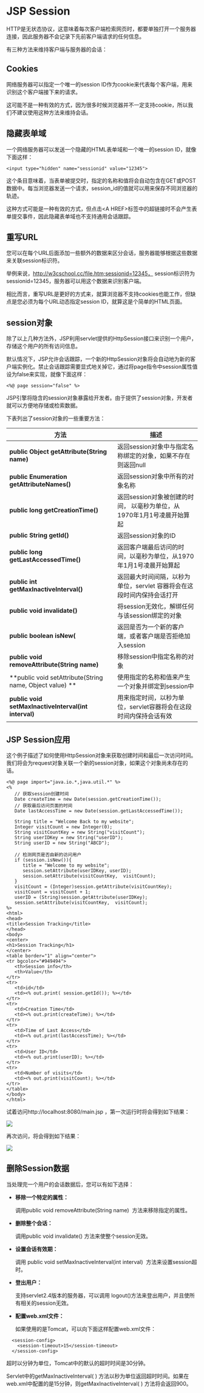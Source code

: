 
# JSP Session

HTTP是无状态协议，这意味着每次客户端检索网页时，都要单独打开一个服务器连接，因此服务器不会记录下先前客户端请求的任何信息。

有三种方法来维持客户端与服务器的会话：

## Cookies

网络服务器可以指定一个唯一的session ID作为cookie来代表每个客户端，用来识别这个客户端接下来的请求。

这可能不是一种有效的方式，因为很多时候浏览器并不一定支持cookie，所以我们不建议使用这种方法来维持会话。

## 隐藏表单域

一个网络服务器可以发送一个隐藏的HTML表单域和一个唯一的session ID，就像下面这样：

```
<input type="hidden" name="sessionid" value="12345">

```

这个条目意味着，当表单被提交时，指定的名称和值将会自动包含在GET或POST数据中。每当浏览器发送一个请求，session_id的值就可以用来保存不同浏览器的轨迹。

这种方式可能是一种有效的方式，但点击&lt;A HREF&gt;标签中的超链接时不会产生表单提交事件，因此隐藏表单域也不支持通用会话跟踪。

## 重写URL

您可以在每个URL后面添加一些额外的数据来区分会话，服务器能够根据这些数据来关联session标识符。

举例来说，http://w3cschool.cc/file.htm;sessionid=12345， session标识符为sessionid=12345，服务器可以用这个数据来识别客户端。

相比而言，重写URL是更好的方式来，就算浏览器不支持cookies也能工作，但缺点是您必须为每个URL动态指定session ID，就算这是个简单的HTML页面。

## session对象

除了以上几种方法外，JSP利用servlet提供的HttpSession接口来识别一个用户，存储这个用户的所有访问信息。

默认情况下，JSP允许会话跟踪，一个新的HttpSession对象将会自动地为新的客户端实例化。禁止会话跟踪需要显式地关掉它，通过将page指令中session属性值设为false来实现，就像下面这样：

```
<%@ page session="false" %>

```

JSP引擎将隐含的session对象暴露给开发者。由于提供了session对象，开发者就可以方便地存储或检索数据。

下表列出了session对象的一些重要方法：

| **方法** | **描述** |
| --- | --- |
| **public Object getAttribute(String name)** |返回session对象中与指定名称绑定的对象，如果不存在则返回null |
| **public Enumeration getAttributeNames()** |返回session对象中所有的对象名称 |
| **public long getCreationTime()** |返回session对象被创建的时间， 以毫秒为单位，从1970年1月1号凌晨开始算起 |
| **public String getId()** |返回session对象的ID |
| **public long getLastAccessedTime()** |返回客户端最后访问的时间，以毫秒为单位，从1970年1月1号凌晨开始算起 |
| **public int getMaxInactiveInterval()** |返回最大时间间隔，以秒为单位，servlet 容器将会在这段时间内保持会话打开 |
| **public void invalidate()** |将session无效化，解绑任何与该session绑定的对象 |
| **public boolean isNew(** |返回是否为一个新的客户端，或者客户端是否拒绝加入session |
| **public void removeAttribute(String name)** |移除session中指定名称的对象 |
| **public void setAttribute(String name, Object value) ** |使用指定的名称和值来产生一个对象并绑定到session中 |
| **public void setMaxInactiveInterval(int interval)** |用来指定时间，以秒为单位，servlet容器将会在这段时间内保持会话有效 |

## JSP Session应用

这个例子描述了如何使用HttpSession对象来获取创建时间和最后一次访问时间。我们将会为request对象关联一个新的session对象，如果这个对象尚未存在的话。

```
<%@ page import="java.io.*,java.util.*" %>
<%
   // 获取session创建时间
   Date createTime = new Date(session.getCreationTime());
   // 获取最后访问页面的时间
   Date lastAccessTime = new Date(session.getLastAccessedTime());

   String title = "Welcome Back to my website";
   Integer visitCount = new Integer(0);
   String visitCountKey = new String("visitCount");
   String userIDKey = new String("userID");
   String userID = new String("ABCD");

   // 检测网页是否由新的访问用户
   if (session.isNew()){
      title = "Welcome to my website";
      session.setAttribute(userIDKey, userID);
      session.setAttribute(visitCountKey,  visitCount);
   }
   visitCount = (Integer)session.getAttribute(visitCountKey);
   visitCount = visitCount + 1;
   userID = (String)session.getAttribute(userIDKey);
   session.setAttribute(visitCountKey,  visitCount);
%>
<html>
<head>
<title>Session Tracking</title>
</head>
<body>
<center>
<h1>Session Tracking</h1>
</center>
<table border="1" align="center">
<tr bgcolor="#949494">
   <th>Session info</th>
   <th>Value</th>
</tr>
<tr>
   <td>id</td>
   <td><% out.print( session.getId()); %></td>
</tr>
<tr>
   <td>Creation Time</td>
   <td><% out.print(createTime); %></td>
</tr>
<tr>
   <td>Time of Last Access</td>
   <td><% out.print(lastAccessTime); %></td>
</tr>
<tr>
   <td>User ID</td>
   <td><% out.print(userID); %></td>
</tr>
<tr>
   <td>Number of visits</td>
   <td><% out.print(visitCount); %></td>
</tr>
</table>
</body>
</html>

```

试着访问http://localhost:8080/main.jsp ，第一次运行时将会得到如下结果：

![](../img/session-1.jpg)

再次访问，将会得到如下结果：

![](../img/session-2.jpg)

## 删除Session数据

当处理完一个用户的会话数据后，您可以有如下选择：

*   **移除一个特定的属性：**

    调用public void removeAttribute(String name)  方法来移除指定的属性。

*   **删除整个会话：**

    调用public void invalidate() 方法来使整个session无效。

*   **设置会话有效期：**

    调用 public void setMaxInactiveInterval(int interval)  方法来设置session超时。

*   **登出用户：**

    支持servlet2.4版本的服务器，可以调用 logout()方法来登出用户，并且使所有相关的session无效。

*   **配置web.xml文件：**

    如果使用的是Tomcat，可以向下面这样配置web.xml文件：

```
  <session-config>
    <session-timeout>15</session-timeout>
  </session-config>

```

超时以分钟为单位，Tomcat中的默认的超时时间是30分钟。

Servlet中的getMaxInactiveInterval( ) 方法以秒为单位返回超时时间。如果在web.xml中配置的是15分钟，则getMaxInactiveInterval( ) 方法将会返回900。
